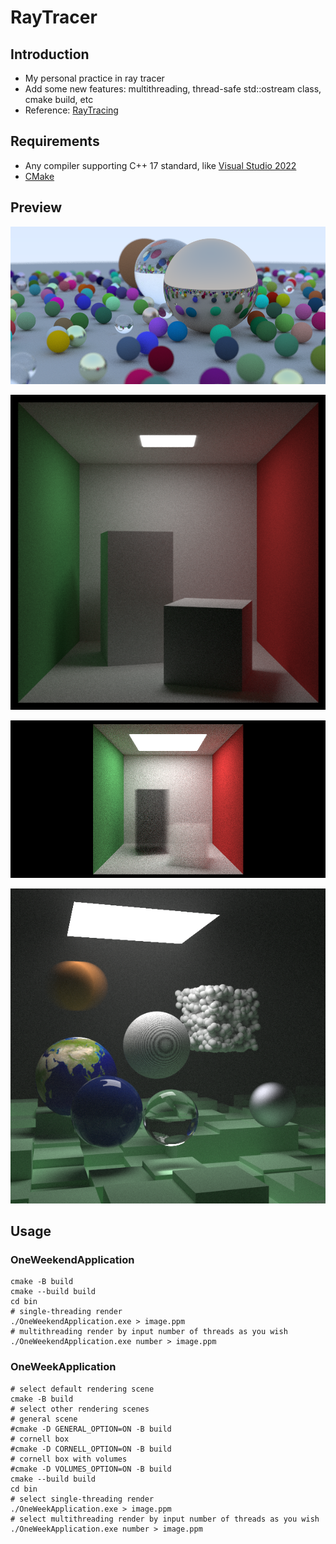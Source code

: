 # RayTracer

## Introduction

- My personal practice in ray tracer
- Add some new features: multithreading, thread-safe std::ostream class, cmake build, etc
- Reference: [RayTracing](https://github.com/RayTracing/raytracing.github.io)

## Requirements

- Any compiler supporting C++ 17 standard, like [Visual Studio 2022](https://visualstudio.com)
- [CMake](https://cmake.org/)

## Preview 
![OneWeekend](./bin/image.png)

![Cornell](./bin/imageCornellBoxOne.png)

![CornellSmoke](./bin/imageCornellBoxSmoke.png)

![FinalScene](./bin/imageFinal.png)

## Usage
### OneWeekendApplication
```shell
cmake -B build
cmake --build build 
cd bin
# single-threading render
./OneWeekendApplication.exe > image.ppm 
# multithreading render by input number of threads as you wish
./OneWeekendApplication.exe number > image.ppm
```
### OneWeekApplication
```shell
# select default rendering scene
cmake -B build
# select other rendering scenes
# general scene
#cmake -D GENERAL_OPTION=ON -B build
# cornell box 
#cmake -D CORNELL_OPTION=ON -B build
# cornell box with volumes
#cmake -D VOLUMES_OPTION=ON -B build
cmake --build build 
cd bin
# select single-threading render
./OneWeekApplication.exe > image.ppm 
# select multithreading render by input number of threads as you wish
./OneWeekApplication.exe number > image.ppm
```